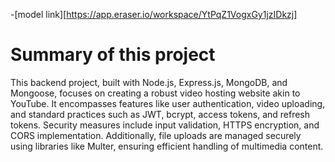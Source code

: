 -[model link][https://app.eraser.io/workspace/YtPqZ1VogxGy1jzIDkzj]

# Summary of this project

This backend project, built with Node.js, Express.js, MongoDB, and Mongoose, focuses on creating a robust video hosting website akin to YouTube. It encompasses features like user authentication, video uploading, and standard practices such as JWT, bcrypt, access tokens, and refresh tokens. Security measures include input validation, HTTPS encryption, and CORS implementation. Additionally, file uploads are managed securely using libraries like Multer, ensuring efficient handling of multimedia content.